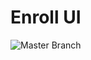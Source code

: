 # Enroll UI

![Master Branch](https://github.com/dchbx/enroll-ui/workflows/Test,%20Lint,%20Build/badge.svg?branch=master)

